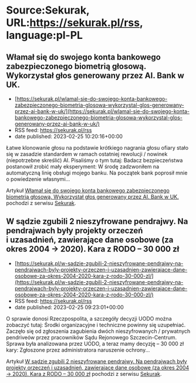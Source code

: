 # Source:Sekurak, URL:https://sekurak.pl/rss, language:pl-PL

## Włamał się do swojego konta bankowego zabezpieczonego biometrią głosową. Wykorzystał głos generowany przez AI. Bank w UK.
 - [https://sekurak.pl/wlamal-sie-do-swojego-konta-bankowego-zabezpieczonego-biometria-glosowa-wykorzystal-glos-generowany-przez-ai-bank-w-uk/](https://sekurak.pl/wlamal-sie-do-swojego-konta-bankowego-zabezpieczonego-biometria-glosowa-wykorzystal-glos-generowany-przez-ai-bank-w-uk/)
 - RSS feed: https://sekurak.pl/rss
 - date published: 2023-02-25 10:20:16+00:00

<p>Łatwe klonowanie głosu na podstawie krótkiego nagrania głosu ofiary stało się w zasadzie standardem w ramach ostatniej rewolucji / nowinek (niepotrzebne skreślić) AI. Pisaliśmy o tym tutaj: Badacz bezpieczeństwa postanowił zrobić mały eksperyment: W środę zadzwoniłem na automatyczną linię obsługi mojego banku. Na początek bank poprosił mnie o powiedzenie własnymi...</p>
<p>Artykuł <a href="https://sekurak.pl/wlamal-sie-do-swojego-konta-bankowego-zabezpieczonego-biometria-glosowa-wykorzystal-glos-generowany-przez-ai-bank-w-uk/" rel="nofollow">Włamał się do swojego konta bankowego zabezpieczonego biometrią głosową. Wykorzystał głos generowany przez AI. Bank w UK.</a> pochodzi z serwisu <a href="https://sekurak.pl" rel="nofollow">Sekurak</a>.</p>

## W sądzie zgubili 2 nieszyfrowane pendrajwy. Na pendrajwach były projekty orzeczeń i uzasadnień, zawierające dane osobowe (za okres 2004 -> 2020). Kara z RODO – 30 000 zł
 - [https://sekurak.pl/w-sadzie-zgubili-2-nieszyfrowane-pendrajwy-na-pendrajwach-byly-projekty-orzeczen-i-uzasadnien-zawierajace-dane-osobowe-za-okres-2004-2020-kara-z-rodo-30-000-zl/](https://sekurak.pl/w-sadzie-zgubili-2-nieszyfrowane-pendrajwy-na-pendrajwach-byly-projekty-orzeczen-i-uzasadnien-zawierajace-dane-osobowe-za-okres-2004-2020-kara-z-rodo-30-000-zl/)
 - RSS feed: https://sekurak.pl/rss
 - date published: 2023-02-25 09:23:01+00:00

<p>O sprawie donosi Rzeczpospolita, a szczegóły decyzji UODO można zobaczyć tutaj: Środki organizacyjne i techniczne powinny się uzupełniać. Zaczęło się od zgłoszenia zagubienia dwóch nieszyfrowanych / prywatnych pendriveów przez pracowników Sądu Rejonowego Szczecin-Centrum. Sprawa była analizowana przez UODO, a teraz mamy decyzję &#8211; 30 000 zł kary: Zgłoszone przez administratora naruszenie ochrony...</p>
<p>Artykuł <a href="https://sekurak.pl/w-sadzie-zgubili-2-nieszyfrowane-pendrajwy-na-pendrajwach-byly-projekty-orzeczen-i-uzasadnien-zawierajace-dane-osobowe-za-okres-2004-2020-kara-z-rodo-30-000-zl/" rel="nofollow">W sądzie zgubili 2 nieszyfrowane pendrajwy. Na pendrajwach były projekty orzeczeń i uzasadnień, zawierające dane osobowe (za okres 2004 -&gt; 2020). Kara z RODO &#8211; 30 000 zł</a> pochodzi z serwisu <a href="https://sekurak.pl" rel="nofollow">Sekurak</a>.</p>

